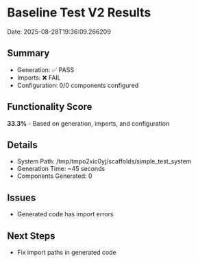 
# Baseline Test V2 Results
Date: 2025-08-28T19:36:09.266209

## Summary
- Generation: ✅ PASS
- Imports: ❌ FAIL
- Configuration: 0/0 components configured

## Functionality Score
**33.3%** - Based on generation, imports, and configuration

## Details
- System Path: /tmp/tmpo2xic0yj/scaffolds/simple_test_system
- Generation Time: ~45 seconds
- Components Generated: 0

## Issues
- Generated code has import errors

## Next Steps
- Fix import paths in generated code
